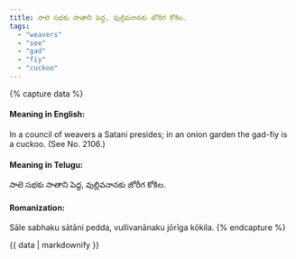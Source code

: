 ```yaml
---
title: సాలె సభకు సాతాని పెద్ద, వుల్లివనానకు జోరీగ కోకిల.
tags:
  - "weavers"
  - "see"
  - "gad"
  - "fiy"
  - "cuckoo"
---
```


{% capture data %}
#### Meaning in English:
In a council of weavers a Satani presides; in an onion garden the gad-fiy is a cuckoo.
(See No. 2106.)

#### Meaning in Telugu:
సాలె సభకు సాతాని పెద్ద, వుల్లివనానకు జోరీగ కోకిల.

#### Romanization:
Sāle sabhaku sātāni pedda, vullivanānaku jōrīga kōkila.
{% endcapture %}

{{ data | markdownify }}

